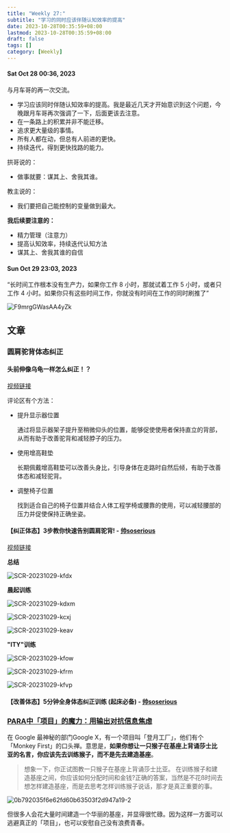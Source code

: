 ```yaml
---
title: "Weekly 27:"
subtitle: "学习的同时应该伴随认知效率的提高"
date: 2023-10-28T00:35:59+08:00
lastmod: 2023-10-28T00:35:59+08:00
draft: false
tags: []
category: [Weekly]
---
```


#### Sat Oct 28 00:36, 2023

与月车哥的再一次交流。

- 学习应该同时伴随认知效率的提高。我是最近几天才开始意识到这个问题，今晚跟月车哥再次强调了一下，后面更该去注意。
- 在一条路上的积累并非不能迁移。
- 追求更大量级的事情。
- 所有人都在动，但总有人前进的更快。
- 持续迭代，得到更快找路的能力。

拱哥说的：

- 做事就要：谋其上、舍我其谁。

教主说的：

- 我们要把自己能控制的变量做到最大。

**我后续要注意的：**

- 精力管理（注意力）
- 提高认知效率，持续迭代认知方法
- 谋其上、舍我其谁的自信

#### Sun Oct 29 23:03, 2023

“长时间工作根本没有生产力，如果你工作 8 小时，那就试着工作 5 小时，或者只工作 4 小时。如果你只有这些时间工作，你就没有时间在工作的同时刷推了”


![F9mrgGWasAA4yZk](/Users/huyixi/Desktop/F9mrgGWasAA4yZk.jpeg)



## 文章

### 圆肩驼背体态纠正

#### 头前伸像乌龟一样怎么纠正！？

[视频链接](https://www.bilibili.com/video/BV1AC4y1L7Gf/?spm_id_from=333.1007.top_right_bar_window_history.content.click&vd_source=e7b677bc31fcf107b6c6689167aae9d9)

评论区有个方法：

- 提升显示器位置

  通过将显示器架子提升至稍微仰头的位置，能够促使使用者保持直立的背部，从而有助于改善驼背和减轻脖子的压力。

- 使用增高鞋垫

  长期佩戴增高鞋垫可以改善头身比，引导身体在走路时自然后倾，有助于改善体态和减轻驼背。

- 调整椅子位置

  找到适合自己的椅子位置并结合人体工程学椅或腰靠的使用，可以减轻腰部的压力并促使保持正确坐姿。
#### 【纠正体态】3步教你快速告别圆肩驼背! - [帅soserious](https://space.bilibili.com/66391032)

  [视频链接](https://www.bilibili.com/video/BV1p4411F77D/?spm_id_from=333.1007.top_right_bar_window_history.content.click&vd_source=e7b677bc31fcf107b6c6689167aae9d9)

**总结**

![SCR-20231029-kfdx](https://raw.githubusercontent.com/huyixi/Pics/main/uPic/SCR-20231029-kfdx.jpeg)

**晨起训练**

![SCR-20231029-kdxm](https://raw.githubusercontent.com/huyixi/Pics/main/uPic/SCR-20231029-kdrc.jpeg)





![SCR-20231029-kcxj](https://raw.githubusercontent.com/huyixi/Pics/main/uPic/SCR-20231029-kcxj.jpeg)

![SCR-20231029-keav](https://raw.githubusercontent.com/huyixi/Pics/main/uPic/SCR-20231029-keav.jpeg)

**"ITY"训练**

![SCR-20231029-kfow](https://raw.githubusercontent.com/huyixi/Pics/main/uPic/SCR-20231029-kfow.jpeg)

![SCR-20231029-kfrm](https://raw.githubusercontent.com/huyixi/Pics/main/uPic/SCR-20231029-kfrm.jpeg)

![SCR-20231029-kfvp](https://raw.githubusercontent.com/huyixi/Pics/main/uPic/SCR-20231029-kfvp.jpeg)

#### 【改善体态】5分钟全身体态纠正训练 (起床必备) - [帅soserious](https://space.bilibili.com/66391032)

### [PARA中「项目」的魔力：用输出对抗信息焦虑](https://sspai.com/post/83271)

在 Google 最神秘的部门Google X，有一个项目叫「登月工厂」，他们有个「Monkey First」的口头禅。意思是，**如果你想让一只猴子在基座上背诵莎士比亚的名言，你应该先去训练猴子，而不是先去建造基座**。

> 想象一下，你正试图教一只猴子在基座上背诵莎士比亚。 在训练猴子和建造基座之间，你应该如何分配时间和金钱?正确的答案，当然是不花ß时间去想怎样建造基座，而是去思考怎样训练猴子说话，那才是真正重要的事。

![0b792035f6e62fd60b63503f2d947a19-2](https://raw.githubusercontent.com/huyixi/Pics/main/uPic/0b792035f6e62fd60b63503f2d947a19-2.png)

但很多人会花大量时间建造一个华丽的基座，并显得很忙碌。因为这样一方面可以逃避真正的「项目」，也可以安慰自己没有浪费青春。



